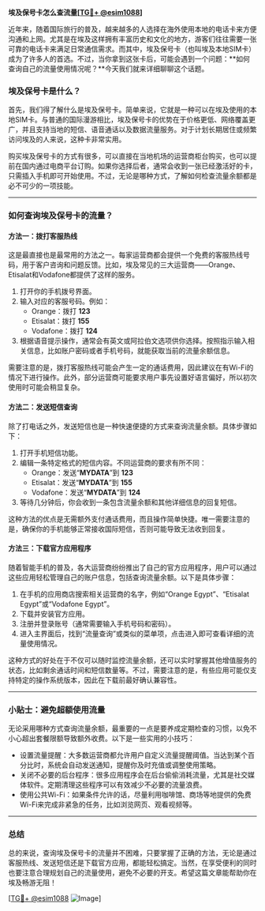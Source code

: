 **埃及保号卡怎么查流量[[TG💪+ @esim1088](https://t.me/s/esim1088)]**

近年来，随着国际旅行的普及，越来越多的人选择在海外使用本地的电话卡来方便沟通和上网。尤其是在埃及这样拥有丰富历史和文化的地方，游客们往往需要一张可靠的电话卡来满足日常通信需求。而其中，埃及保号卡（也叫埃及本地SIM卡）成为了许多人的首选。不过，当你拿到这张卡后，可能会遇到一个问题：**如何查询自己的流量使用情况呢？**今天我们就来详细聊聊这个话题。

### 埃及保号卡是什么？

首先，我们得了解什么是埃及保号卡。简单来说，它就是一种可以在埃及使用的本地SIM卡。与普通的国际漫游相比，埃及保号卡的优势在于价格更低、网络覆盖更广，并且支持当地的短信、语音通话以及数据流量服务。对于计划长期居住或频繁访问埃及的人来说，这种卡非常实用。

购买埃及保号卡的方式有很多，可以直接在当地机场的运营商柜台购买，也可以提前在国内通过电商平台订购。如果你选择后者，通常会收到一张已经激活好的卡，只需插入手机即可开始使用。不过，无论是哪种方式，了解如何检查流量余额都是必不可少的一项技能。

---

### 如何查询埃及保号卡的流量？

#### 方法一：拨打客服热线

这是最直接也是最常用的方法之一。每家运营商都会提供一个免费的客服热线号码，用于客户咨询和问题反馈。比如，埃及常见的三大运营商——Orange、Etisalat和Vodafone都提供了这样的服务。

1. 打开你的手机拨号界面。
2. 输入对应的客服号码。例如：
   - Orange：拨打 **123**
   - Etisalat：拨打 **155**
   - Vodafone：拨打 **124**
3. 根据语音提示操作，通常会有英文或阿拉伯文选项供你选择。按照指示输入相关信息，比如账户密码或者手机号码，就能获取当前的流量余额信息。

需要注意的是，拨打客服热线可能会产生一定的通话费用，因此建议在有Wi-Fi的情况下进行操作。此外，部分运营商可能要求用户事先设置好语言偏好，所以初次使用时可能会稍显复杂。

#### 方法二：发送短信查询

除了打电话之外，发送短信也是一种快速便捷的方式来查询流量余额。具体步骤如下：

1. 打开手机短信功能。
2. 编辑一条特定格式的短信内容。不同运营商的要求有所不同：
   - Orange：发送“**MYDATA**”到 **123**
   - Etisalat：发送“**MYDATA**”到 **155**
   - Vodafone：发送“**MYDATA**”到 **124**
3. 等待几分钟后，你会收到一条包含流量余额和其他详细信息的回复短信。

这种方法的优点是无需额外支付通话费用，而且操作简单快捷。唯一需要注意的是，确保你的手机能够正常接收国际短信，否则可能导致无法收到回复。

#### 方法三：下载官方应用程序

随着智能手机的普及，各大运营商纷纷推出了自己的官方应用程序，用户可以通过这些应用轻松管理自己的账户信息，包括查询流量余额。以下是具体步骤：

1. 在手机的应用商店搜索相关运营商的名字，例如“Orange Egypt”、“Etisalat Egypt”或“Vodafone Egypt”。
2. 下载并安装官方应用。
3. 注册并登录账号（通常需要输入手机号码和密码）。
4. 进入主界面后，找到“流量查询”或类似的菜单项，点击进入即可查看详细的流量使用情况。

这种方式的好处在于不仅可以随时监控流量余额，还可以实时掌握其他增值服务的状态，比如剩余通话时间和短信数量等。不过，需要注意的是，有些应用可能仅支持特定的操作系统版本，因此在下载前最好确认兼容性。

---

### 小贴士：避免超额使用流量

无论采用哪种方式查询流量余额，最重要的一点是要养成定期检查的习惯，以免不小心超出套餐限额导致额外收费。以下是一些实用的小技巧：

- 设置流量提醒：大多数运营商都允许用户自定义流量提醒阈值。当达到某个百分比时，系统会自动发送通知，提醒你及时充值或调整使用策略。
- 关闭不必要的后台程序：很多应用程序会在后台偷偷消耗流量，尤其是社交媒体软件。定期清理这些程序可以有效减少不必要的流量浪费。
- 使用公共Wi-Fi：如果条件允许的话，尽量利用咖啡馆、商场等地提供的免费Wi-Fi来完成非紧急的任务，比如浏览网页、观看视频等。

---

### 总结

总的来说，查询埃及保号卡的流量并不困难，只要掌握了正确的方法，无论是通过客服热线、发送短信还是下载官方应用，都能轻松搞定。当然，在享受便利的同时也要注意合理规划自己的流量使用，避免不必要的开支。希望这篇文章能帮助你在埃及畅游无阻！

[[TG💪+ @esim1088](https://t.me/s/esim1088) ![Image](https://i.postimg.cc/4NQfJmqS/Snipaste-2025-05-13-00-14-12.png)]